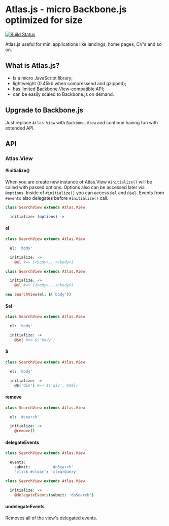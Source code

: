 # Atlas.js - micro Backbone.js optimized for size

[![Build Status](https://secure.travis-ci.org/kossnocorp/atlas.png?branch=master)](http://travis-ci.org/kossnocorp/atlas)

Atlas.js useful for mini applications like landings, home pages, CV's and so on.

## What is Atlas.js?

* Is a micro JavaScript library;
* lightweight (0.45kb when compressend and gzipped);
* has limited Backbone.View-compatible API;
* can be easily scaled to Backbone.js on demand.

## Upgrade to Backbone.js

Just replace `Atlas.View` with `Backbone.View` and continue having fun with extended API.

## API

### Atlas.View

#### #initialize()

When you are create new instance of Atlas.View `#initialize()` will be called with passed options. Options also can be accessed later via `@options`. Inside of `#initialize()` you can access `@el` and `@$el`. Events from `#events` also delegates before `#initialize()` call.

``` coffeescript
class SearchView extends Atlas.View

  initialize: (options) ->
```

#### el

``` coffeescript
class SearchView extends Atlas.View

  el: 'body'

  initialize: ->
    @el #=> [<body>...</body>]
```

``` coffeescript
class SearchView extends Atlas.View

  initialize: ->
    @el #=> [<body>...</body>]

new SearchView(el: $('body'))
```

#### $el

``` coffeescript
class SearchView extends Atlas.View

  el: 'body'

  initialize: ->
    @$el #=> $('body')
```

#### $

``` coffeescript
class SearchView extends Atlas.View

  el: 'body'

  initialize: ->
    @$('div') #=> $('div', @$el)
```

#### remove

``` coffeescript
class SearchView extends Atlas.View

  el: '#search'

  initialize: ->
    @remove()
```

#### delegateEvents

``` coffeescript
class SearchView extends Atlas.View

  events:
    submit:         'doSearch'
    'click #clear': 'clearQuery'
```

``` coffeescript
class SearchView extends Atlas.View

  initialize: ->
    @delegateEvents(submit: 'doSearch')
```

#### undelegateEvents

Removes all of the view's delegated events.
